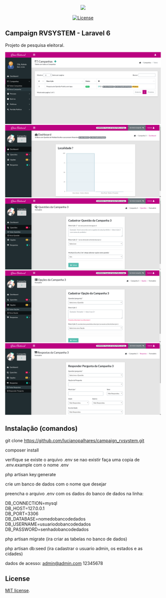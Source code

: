 <p align="center"><img src="https://impa.br/wp-content/uploads/2018/06/pesquisas-eleitorais-1200x637.png" width="400"></p>

<p align="center">
<a href="https://opensource.org/licenses/MIT"><img src="https://img.shields.io/badge/License-MIT-green.svg" alt="License"></a>
</p>

## Campaign RVSYSTEM - Laravel 6

Projeto de pesquisa eleitoral.

<p align="center">
<img src="public/images/print-examples/panel.png" />
<img src="public/images/print-examples/campanha.png" />
<img src="public/images/print-examples/questao.png" />
<img src="public/images/print-examples/opcao.png" />
<img src="public/images/print-examples/resposta.png" />
</p>

## Instalação (comandos)

git clone https://github.com/lucianopalhares/campaign_rvsystem.git 

composer install

verifique se existe o arquivo .env se nao existir faça uma copia de .env.example com o nome .env 

php artisan key:generate

crie um banco de dados com o nome que desejar

preencha o arquivo .env com os dados do banco de dados na linha:

DB_CONNECTION=mysql<br />
DB_HOST=127.0.0.1<br />
DB_PORT=3306<br />
DB_DATABASE=nomedobancodedados<br />
DB_USERNAME=usuariodobancodedados<br />
DB_PASSWORD=senhadobancodedados

php artisan migrate (ira criar as tabelas no banco de dados)

php artisan db:seed (ira cadastrar o usuario admin, os estados e as cidades)

dados de acesso:
admin@admin.com
12345678

## License

[MIT license](https://opensource.org/licenses/MIT).
